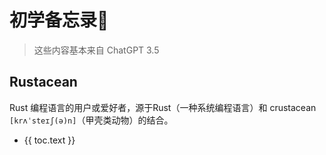 <script setup>
import { data } from '../../.vitepress/notes.data.ts'
import { normalizeLink } from "../../.vitepress/plugins/utils"
</script>

# 初学备忘录📕
> 这些内容基本来自 ChatGPT 3.5

## Rustacean
Rust 编程语言的用户或爱好者，源于Rust（一种系统编程语言）和 crustacean `[krʌˈsteɪʃ(ə)n]`（甲壳类动物）的结合。

<!-- toc -->
<ul>
    <li v-for="toc of data.toc">
        <a :href="normalizeLink(toc.link)">{{ toc.text }}</a>
    </li>
</ul>
